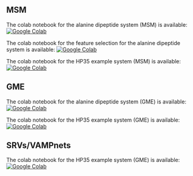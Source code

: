 ## MSM
The colab notebook for the alanine dipeptide system (MSM) is available: 
[![Google Colab](https://colab.research.google.com/assets/colab-badge.svg)](https://colab.research.google.com/github/xuhuihuang/GME_tutorials/blob/main/workshop-scripts/alanine_dipeptide_MSM.ipynb)</br>

The colab notebook for the feature selection for the alanine dipeptide system is available: 
[![Google Colab](https://colab.research.google.com/assets/colab-badge.svg)](https://colab.research.google.com/github/xuhuihuang/GME_tutorials/blob/main/workshop-scripts/alanine_dipeptide_feature_selection.ipynb)</br>

The colab notebook for the HP35 example system (MSM) is available: 
[![Google Colab](https://colab.research.google.com/assets/colab-badge.svg)](https://colab.research.google.com/github/xuhuihuang/GME_tutorials/blob/main/workshop-scripts/villin_headpiece_MSM_exercise.ipynb)</br>

## GME
The colab notebook for the alanine dipeptide system (GME) is available: 
[![Google Colab](https://colab.research.google.com/assets/colab-badge.svg)](https://colab.research.google.com/github/xuhuihuang/GME_tutorials/blob/main/workshop-scripts/alanine_dipeptide_GME.ipynb)</br>

The colab notebook for the HP35 example system (GME) is available: 
[![Google Colab](https://colab.research.google.com/assets/colab-badge.svg)](https://colab.research.google.com/github/xuhuihuang/GME_tutorials/blob/main/workshop-scripts/villin_headpiece_GME_exercise.ipynb)</br>

## SRVs/VAMPnets
The colab notebook for the HP35 example system (GME) is available: 
[![Google Colab](https://colab.research.google.com/assets/colab-badge.svg)](https://colab.research.google.com/github/xuhuihuang/GME_tutorials/blob/main/workshop-scripts/villin_headpiece_SRVs.ipynb)</br>
